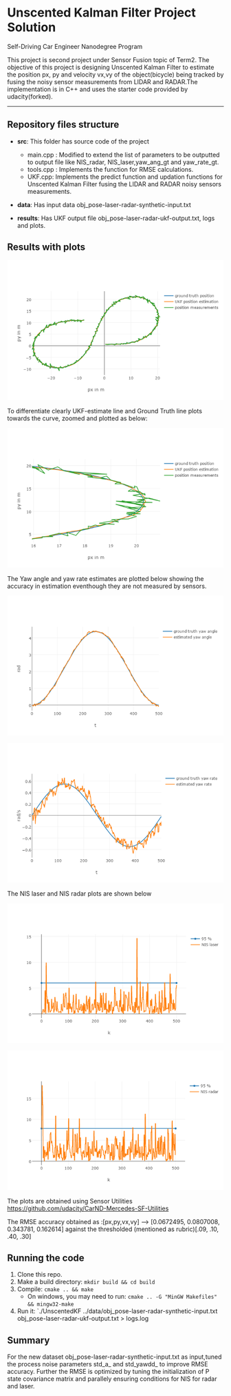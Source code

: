# Unscented Kalman Filter Project Solution

Self-Driving Car Engineer Nanodegree Program

This project is second project under Sensor Fusion topic of Term2. The objective of this project is designing Unscented Kalman Filter to estimate the position px, py and velocity vx,vy of the object(bicycle) being tracked by fusing the noisy sensor measurements from LIDAR and RADAR.The implementation is in C++ and uses the starter code provided by udacity(forked).

---

## Repository files structure

* **src**: This folder has source code of the project
     - main.cpp : Modified to extend the list of parameters to be outputted to output file like NIS_radar, NIS_laser,yaw_ang_gt and  yaw_rate_gt.
     - tools.cpp : Implements the function for RMSE calculations.
     - UKF.cpp: Implements the predict function and updation functions for Unscented Kalman Filter fusing the LIDAR and RADAR noisy sensors measurements.
     
* **data**: Has input data obj_pose-laser-radar-synthetic-input.txt
* **results**: Has UKF output file obj_pose-laser-radar-ukf-output.txt, logs and plots.
     
## Results with plots


![](./results/UKF_Meas_GT.png)


To differentiate clearly UKF-estimate line and Ground Truth line plots towards the curve, zoomed and plotted as below:

![](./results/UKF_Meas_GT_Zoom.png)

The Yaw angle and yaw rate estimates are plotted below showing the accuracy in estimation eventhough they are not measured by sensors.

![](./results/UKF_yaw_angle_est.png)

![](./results/UKF_yaw_rate_est.png)

The NIS laser and NIS radar plots are shown below

![](./results/UKF_NIS_laser.png)

![](./results/UKF_NIS_radar.png)


The plots are obtained using Sensor Utilities https://github.com/udacity/CarND-Mercedes-SF-Utilities

The RMSE accuracy obtained as :[px,py,vx,vy] --> [0.0672495, 0.0807008, 0.343781,  0.162614] against the thresholded (mentioned as rubric)[.09, .10, .40, .30]

## Running the code
1. Clone this repo.
2. Make a build directory: `mkdir build && cd build`
3. Compile: `cmake .. && make` 
   * On windows, you may need to run: `cmake .. -G "MinGW Makefiles" && mingw32-make`
4. Run it: `./UnscentedKF ../data/obj_pose-laser-radar-synthetic-input.txt obj_pose-laser-radar-ukf-output.txt > logs.log

## Summary

For the new dataset obj_pose-laser-radar-synthetic-input.txt as input,tuned the process noise parameters std_a_ and std_yawdd_ to improve RMSE accuracy. Further the RMSE is optimized by tuning the initialization of P state covariance matrix and parallely ensuring conditions for NIS for radar and laser.













